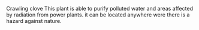 Crawling clove
This plant is able to purify polluted water and areas affected by radiation from power plants. it can be located anywhere
were there is a hazard against nature.  
